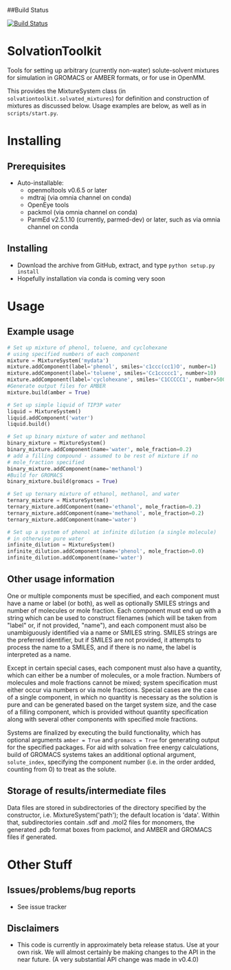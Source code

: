 ##Build Status

[![Build Status](https://travis-ci.org/nividic/SolvationToolkit.svg?branch=master)](https://travis-ci.org/nividic/SolvationToolkit)

# SolvationToolkit
Tools for setting up arbitrary (currently non-water) solute-solvent mixtures for simulation in GROMACS or AMBER formats, or for use in OpenMM. 

This provides the MixtureSystem class (in `solvationtoolkit.solvated_mixtures`) for definition and construction of mixtures as discussed below. Usage examples are below, as well as in `scripts/start.py`.

# Installing

## Prerequisites
* Auto-installable:
  * openmoltools v0.6.5 or later
  * mdtraj (via omnia channel on conda)
  * OpenEye tools
  * packmol (via omnia channel on conda)
  * ParmEd v2.5.1.10 (currently, parmed-dev) or later, such as via omnia channel on conda

## Installing
* Download the archive from GitHub, extract, and type `python setup.py install`
* Hopefully installation via conda is coming very soon

# Usage

## Example usage
```python
# Set up mixture of phenol, toluene, and cyclohexane
# using specified numbers of each component
mixture = MixtureSystem('mydata')
mixture.addComponent(label='phenol', smiles='c1ccc(cc1)O', number=1)
mixture.addComponent(label='toluene', smiles='Cc1ccccc1', number=10)
mixture.addComponent(label='cyclohexane', smiles='C1CCCCC1', number=500)
#Generate output files for AMBER
mixture.build(amber = True)

# Set up simple liquid of TIP3P water
liquid = MixtureSystem()
liquid.addComponent('water')
liquid.build()

# Set up binary mixture of water and methanol
binary_mixture = MixtureSystem()
binary_mixture.addComponent(name='water', mole_fraction=0.2)
# add a filling compound - assumed to be rest of mixture if no
# mole_fraction specified
binary_mixture.addComponent(name='methanol')
#Build for GROMACS
binary_mixture.build(gromacs = True)

# Set up ternary mixture of ethanol, methanol, and water
ternary_mixture = MixtureSystem()
ternary_mixture.addComponent(name='ethanol', mole_fraction=0.2)
ternary_mixture.addComponent(name='methanol', mole_fraction=0.2)
ternary_mixture.addComponent(name='water')

# Set up a system of phenol at infinite dilution (a single molecule)
# in otherwise pure water
infinite_dilution = MixtureSystem()
infinite_dilution.addComponent(name='phenol', mole_fraction=0.0)
infinite_dilution.addComponent(name='water')
```

## Other usage information

One or multiple components must be specified, and each component must have a
name or label (or both), as well as optionally SMILES strings and number of
molecules or mole fraction. Each component must end up with a string which can
be used to construct filenames (which will be taken from "label" or, if not
provided, "name"), and each component must also be unambiguously identified
via a name or SMILES string. SMILES strings are the preferred identifier, but
if SMILES are not provided, it attempts to process the name to a SMILES, and if
there is no name, the label is interpreted as a name.

Except in certain special cases, each component must also have a quantity,
which can either be a number of molecules, or a mole fraction. Numbers of
molecules and mole fractions cannot be mixed; system specification must either
occur via numbers or via mole fractions. Special cases are the case of a single
component, in which no quantity is necessary as the solution is pure and can be
generated based on the target system size, and the case of a filling component,
which is provided without quantity specification along with several other
components with specified mole fractions.

Systems are finalized by executing the build functionality, which has optional
arguments `amber = True` and `gromacs = True` for generating output for the
specified packages. For aid with solvation free energy calculations, build of
GROMACS systems takes an additional optional argument, `solute_index`,
specifying the component number (i.e. in the order ardded, counting from 0) to
treat as the solute.

## Storage of results/intermediate files

Data files are stored in subdirectories of the directory specified by the
constructor, i.e. MixtureSystem('path'); the default location is 'data'.
Within that, subdirectories contain .sdf and .mol2 files for monomers,
the generated .pdb format boxes from packmol, and AMBER and GROMACS files if
generated.

# Other Stuff

## Issues/problems/bug reports
* See issue tracker

## Disclaimers
* This code is currently in approximately beta release status. Use at your own risk. We will almost certainly be making changes to the API in the near future. (A very substantial API change was made in v0.4.0) 
